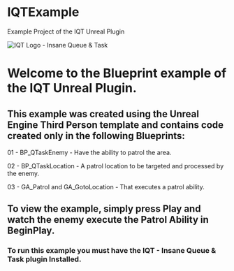 # IQTExample
Example Project of the IQT Unreal Plugin

![IQT Logo - Insane Queue & Task](http://insaneframework.com/wp-content/uploads/2025/08/Ex01.png)

# Welcome to the Blueprint example of the IQT Unreal Plugin.

## This example was created using the Unreal Engine Third Person template and contains code created only in the following Blueprints:

01 - BP_QTaskEnemy - Have the ability to patrol the area.

02 - BP_QTaskLocation - A patrol location to be targeted and processed by the enemy.

03 - GA_Patrol and GA_GotoLocation - That executes a patrol ability.

## To view the example, simply press Play and watch the enemy execute the Patrol Ability in BeginPlay.

### To run this example you must have the IQT - Insane Queue & Task plugin Installed.
